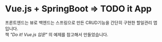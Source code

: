 # Vue.js + SpringBoot => TODO it App
프론트엔드는 뷰로 백엔드는 스프링으로 만든 CRUD기능을 간단히 구현한 할일관리 앱입니다.  
책 <em>"Do it! Vue.js 입문"</em> 의 예제를 참고해서 만들었습니다.
